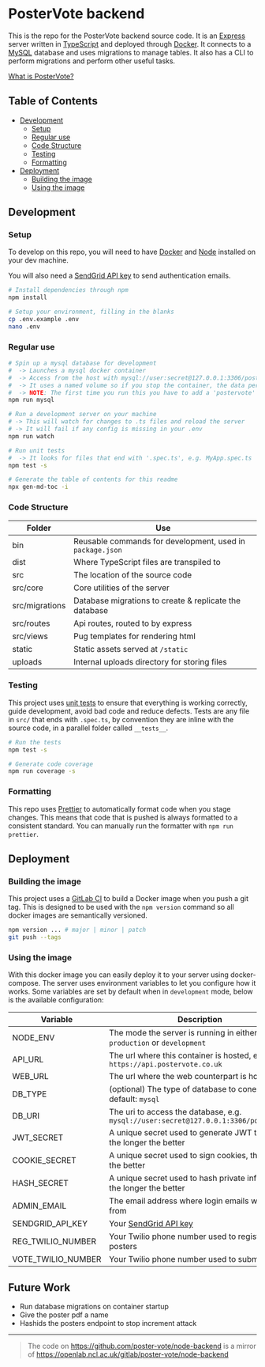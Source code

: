 # PosterVote backend

This is the repo for the PosterVote backend source code.
It is an [Express](https://expressjs.com/) server written in [TypeScript](https://www.typescriptlang.org/) and deployed through [Docker](https://www.docker.com/).
It connects to a [MySQL](https://www.mysql.com/) database and uses migrations to manage tables.
It also has a CLI to perform migrations and perform other useful tasks.

[What is PosterVote?](https://github.com/poster-vote/about)

<!-- toc-head -->

## Table of Contents

- [Development](#development)
  - [Setup](#setup)
  - [Regular use](#regular-use)
  - [Code Structure](#code-structure)
  - [Testing](#testing)
  - [Formatting](#formatting)
- [Deployment](#deployment)
  - [Building the image](#building-the-image)
  - [Using the image](#using-the-image)

<!-- toc-tail -->

## Development

### Setup

To develop on this repo, you will need to have [Docker](https://www.docker.com/get-started) and [Node](https://nodejs.org/en/) installed on your dev machine.

You will also need a [SendGrid API key](https://app.sendgrid.com/settings/api_keys) to send authentication emails.

```bash
# Install dependencies through npm
npm install

# Setup your environment, filling in the blanks
cp .env.example .env
nano .env
```

### Regular use

```bash
# Spin up a mysql database for development
#  -> Launches a mysql docker container
#  -> Access from the host with mysql://user:secret@127.0.0.1:3306/postervote
#  -> It uses a named volume so if you stop the container, the data persists
#  -> NOTE: The first time you run this you have to add a 'postervote' table
npm run mysql

# Run a development server on your machine
# -> This will watch for changes to .ts files and reload the server
# -> It will fail if any config is missing in your .env
npm run watch

# Run unit tests
#  -> It looks for files that end with '.spec.ts', e.g. MyApp.spec.ts
npm test -s

# Generate the table of contents for this readme
npx gen-md-toc -i
```

### Code Structure

| Folder         | Use                                                       |
| -------------- | --------------------------------------------------------- |
| bin            | Reusable commands for development, used in `package.json` |
| dist           | Where TypeScript files are transpiled to                  |
| src            | The location of the source code                           |
| src/core       | Core utilities of the server                              |
| src/migrations | Database migrations to create & replicate the database    |
| src/routes     | Api routes, routed to by express                          |
| src/views      | Pug templates for rendering html                          |
| static         | Static assets served at `/static`                         |
| uploads        | Internal uploads directory for storing files              |

### Testing

This project uses [unit tests](https://en.wikipedia.org/wiki/Unit_testing) to ensure that everything is working correctly, guide development, avoid bad code and reduce defects.
Tests are any file in `src/` that ends with `.spec.ts`, by convention they are inline with the source code,
in a parallel folder called `__tests__`.

```bash
# Run the tests
npm test -s

# Generate code coverage
npm run coverage -s
```

### Formatting

This repo uses [Prettier](https://prettier.io/) to automatically format code when you stage changes.
This means that code that is pushed is always formatted to a consistent standard.
You can manually run the formatter with `npm run prettier`.

## Deployment

### Building the image

This project uses a [GitLab CI](https://about.gitlab.com/product/continuous-integration/) to build a Docker image when you push a git tag.
This is designed to be used with the `npm version` command so all docker images are semantically versioned.

```bash
npm version ... # major | minor | patch
git push --tags
```

### Using the image

With this docker image you can easily deploy it to your server using docker-compose.
The server uses environment variables to let you configure how it works.
Some variables are set by default when in `development` mode, below is the available configuration:

| Variable           | Description                                                                          |
| ------------------ | ------------------------------------------------------------------------------------ |
| NODE_ENV           | The mode the server is running in either `production` or `development`               |
| API_URL            | The url where this container is hosted, e.g. `https://api.postervote.co.uk`          |
| WEB_URL            | The url where the web counterpart is hosted                                          |
| DB_TYPE            | (optional) The type of database to conenct to, default: `mysql`                      |
| DB_URI             | The uri to access the database, e.g. `mysql://user:secret@127.0.0.1:3306/postervote` |
| JWT_SECRET         | A unique secret used to generate JWT tokens, the longer the better                   |
| COOKIE_SECRET      | A unique secret used to sign cookies, the longer the better                          |
| HASH_SECRET        | A unique secret used to hash private info with, the longer the better                |
| ADMIN_EMAIL        | The email address where login emails will come from                                  |
| SENDGRID_API_KEY   | Your [SendGrid API key](https://app.sendgrid.com/settings/api_keys)                  |
| REG_TWILIO_NUMBER  | Your Twilio phone number used to register posters                                    |
| VOTE_TWILIO_NUMBER | Your Twilio phone number used to submit votes                                        |

## Future Work

- Run database migrations on container startup
- Give the poster pdf a name
- Hashids the posters endpoint to stop increment attack

---

> The code on https://github.com/poster-vote/node-backend is a mirror of https://openlab.ncl.ac.uk/gitlab/poster-vote/node-backend
